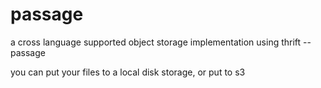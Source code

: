 passage
=======

a cross language supported object storage implementation using thrift -- passage

you can put your files to a local disk storage, or put to s3
